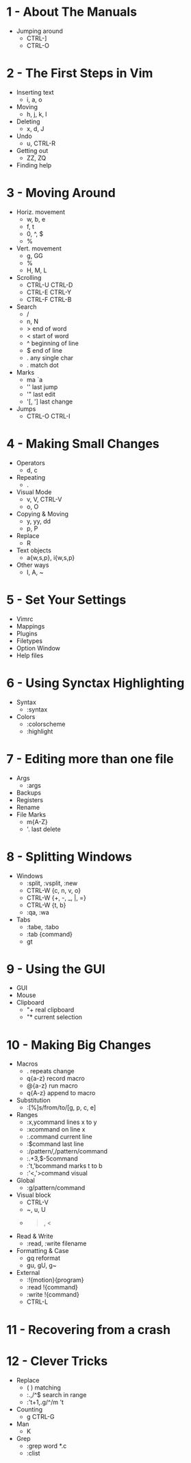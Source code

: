 # 1 - About The Manuals
- Jumping around
  * CTRL-]
  * CTRL-O

# 2 - The First Steps in Vim
- Inserting text
  * i, a, o
- Moving
  * h, j, k, l
- Deleting
  * x, d, J
- Undo
  * u, CTRL-R
- Getting out
  * ZZ, ZQ
- Finding help

# 3 - Moving Around
- Horiz. movement
  * w, b, e
  * f, t
  * 0, ^, $
  * %
- Vert. movement
  * g, GG
  * %
  * H, M, L
- Scrolling
  * CTRL-U CTRL-D
  * CTRL-E CTRL-Y
  * CTRL-F CTRL-B
- Search
  * /
  * n, N
  * \> end of word
  * \< start of word
  * ^ beginning of line
  * $ end of line
  * . any single char
  * \. match dot
- Marks
  * ma `a
  * '' last jump
  * '" last edit
  * '[, '] last change
- Jumps
  * CTRL-O CTRL-I

# 4 - Making Small Changes
- Operators
  * d, c
- Repeating
  * .
- Visual Mode
  * v, V, CTRL-V
  * o, O
- Copying & Moving
  * y, yy, dd
  * p, P
- Replace
  * R
- Text objects
  * a{w,s,p}, i{w,s,p}
- Other ways
  * I, A, ~

# 5 - Set Your Settings
- Vimrc
- Mappings
- Plugins
- Filetypes
- Option Window
- Help files

# 6 - Using Synctax Highlighting
- Syntax
  * :syntax
- Colors
  * :colorscheme
  * :highlight

# 7 - Editing more than one file
- Args
  * :args
- Backups
- Registers
- Rename
- File Marks
  * m{A-Z}
  * '. last delete

# 8 - Splitting Windows
- Windows
  * :split, :vsplit, :new
  * CTRL-W {c, n, v, o}
  * CTRL-W {+, -, _, |, =}
  * CTRL-W {t, b}
  * :qa, :wa
- Tabs
  * :tabe, :tabo
  * :tab {command}
  * gt

# 9 - Using the GUI
- GUI
- Mouse
- Clipboard
  * "+ real clipboard
  * "* current selection

# 10 - Making Big Changes
- Macros
  * . repeats change
  * q{a-z} record macro
  * @{a-z} run macro
  * q{A-z} append to macro
- Substitution
  * :[%]s/from/to/[g, p, c, e]
- Ranges
  * :x,ycommand lines x to y
  * :xcommand on line x
  * :.command current line
  * :$command last line
  * :/pattern/,/pattern/command
  * :.+3,$-5command
  * :'t,'bcommand marks t to b
  * :'<,'>command visual
- Global
  * :g/pattern/command
- Visual block
  * CTRL-V
  * ~, u, U
  * >, <
- Read & Write
  * :read, :write filename
- Formatting & Case
  * gq reformat
  * gu, gU, g~
- External
  * :!{motion}{program}
  * :read !{command}
  * :write !{command}
  * CTRL-L

# 11 - Recovering from a crash

# 12 - Clever Tricks
- Replace
  * \( \) matching
  * :.,/^$ search in range
  * :'t+1,.g/^/m 't
- Counting
  * g CTRL-G
- Man
  * K
- Grep
  * :grep word *.c
  * :clist
